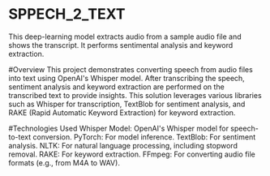 # SPPECH_2_TEXT
This deep-learning model extracts audio from a sample audio file and shows the transcript. It performs sentimental analysis and keyword extraction.

#Overview
This project demonstrates converting speech from audio files into text using OpenAI's Whisper model. After transcribing the speech, sentiment analysis and keyword extraction are performed on the transcribed text to provide insights. This solution leverages various libraries such as Whisper for transcription, TextBlob for sentiment analysis, and RAKE (Rapid Automatic Keyword Extraction) for keyword extraction.

#Technologies Used
Whisper Model: OpenAI's Whisper model for speech-to-text conversion.
PyTorch: For model inference.
TextBlob: For sentiment analysis.
NLTK: For natural language processing, including stopword removal.
RAKE: For keyword extraction.
FFmpeg: For converting audio file formats (e.g., from M4A to WAV).

